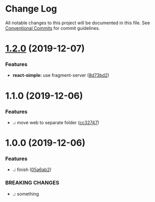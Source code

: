 # Change Log

All notable changes to this project will be documented in this file.
See [Conventional Commits](https://conventionalcommits.org) for commit guidelines.

# [1.2.0](https://github.com/KevinMind/lerna-monorepo-starter/compare/react-simple@1.1.0...react-simple@1.2.0) (2019-12-07)


### Features

* **react-simple:** use fragment-server ([8d73bd2](https://github.com/KevinMind/lerna-monorepo-starter/commit/8d73bd2a4a92574b1f746eca5131187d888a1159))





# 1.1.0 (2019-12-06)


### Features

* **.:** move web to separate folder ([cc32747](https://github.com/KevinMind/lerna-monorepo-starter/commit/cc32747097dcb86b97c7bbfda099918d87c12d9b))





# 1.0.0 (2019-12-06)


### Features

* **.:** finish ([05a6ab2](https://github.com/KevinMind/lerna-monorepo-starter/commit/05a6ab279c28b301cee27c908b0b521ee7edeb5a))


### BREAKING CHANGES

* **.:** something
